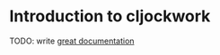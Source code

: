 # Introduction to cljockwork

TODO: write [great documentation](http://jacobian.org/writing/great-documentation/what-to-write/)

